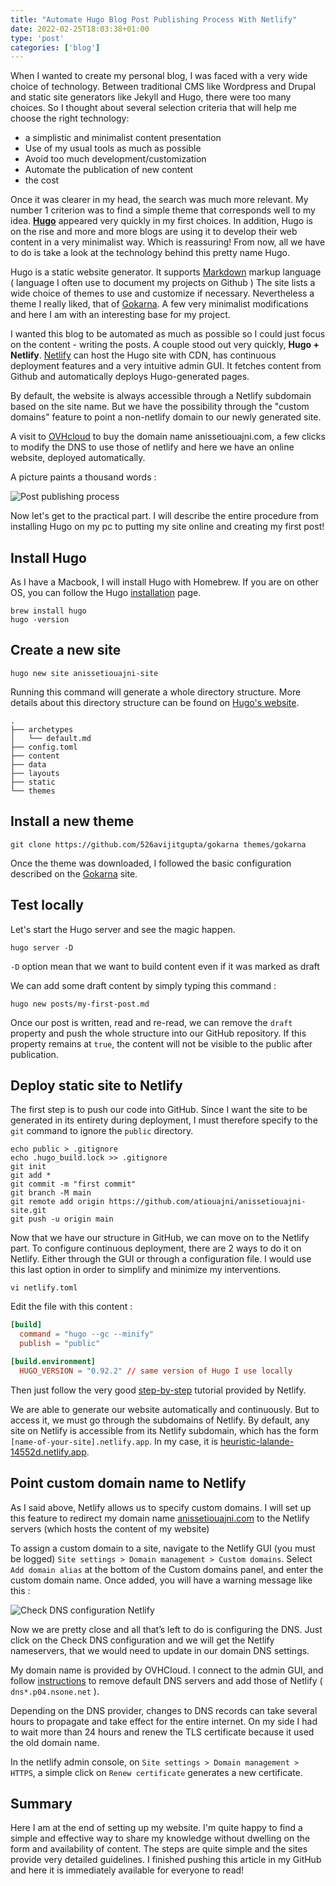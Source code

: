 ```yaml
---
title: "Automate Hugo Blog Post Publishing Process With Netlify"
date: 2022-02-25T18:03:38+01:00
type: 'post'
categories: ['blog']
---
```

When I wanted to create my personal blog, I was faced with a very wide choice of technology. Between traditional CMS like Wordpress and Drupal and static site generators like Jekyll and Hugo, there were too many choices.
So I thought about several selection criteria that will help me choose the right technology:

- a simplistic and minimalist content presentation
- Use of my usual tools as much as possible
- Avoid too much development/customization
- Automate the publication of new content
- the cost

Once it was clearer in my head, the search was much more relevant. My number 1 criterion was to find a simple theme that corresponds well to my idea. **[Hugo](https://gohugo.io)** appeared very quickly in my first choices.
In addition, Hugo is on the rise and more and more blogs are using it to develop their web content in a very minimalist way. Which is reassuring!
From now, all we have to do is take a look at the technology behind this pretty name Hugo.

Hugo is a static website generator. It supports [Markdown](https://www.markdownguide.org/) markup language ( language I often use to document my projects on Github )
The site lists a wide choice of themes to use and customize if necessary. Nevertheless a theme I really liked, that of [Gokarna](https://github.com/526avijitgupta/gokarna).
A few very minimalist modifications and here I am with an interesting base for my project.

I wanted this blog to be automated as much as possible so I could just focus on the content - writing the posts.
A couple stood out very quickly, **Hugo + Netlify**. [Netlify](https://www.netlify.com/) can host the Hugo site with CDN, has continuous deployment features and a very intuitive admin GUI. It fetches content from Github and automatically deploys Hugo-generated pages.

By default, the website is always accessible through a Netlify subdomain based on the site name. But we have the possibility through the "custom domains" feature to point a non-netlify domain to our newly generated site.

A visit to [OVHcloud](https://www.ovhcloud.com/) to buy the domain name anissetiouajni.com, a few clicks to modify the DNS to use those of netlify and here we have an online website, deployed automatically.

A picture paints a thousand words :

![Post publishing process](/img/2022-02-25/post-publishing-process.png)

Now let's get to the practical part. I will describe the entire procedure from installing Hugo on my pc to putting my site online and creating my first post!

## Install Hugo

As I have a Macbook, I will install Hugo with Homebrew. If you are on other OS, you can follow the Hugo [installation](https://gohugo.io/getting-started/installing/) page.


```shell
brew install hugo
hugo -version
```

## Create a new site

```shell
hugo new site anissetiouajni-site
```

Running this command will generate a whole directory structure. More details about this directory structure can be found on [Hugo's website](https://gohugo.io/getting-started/directory-structure/#directory-structure-explained).

```shell
.
├── archetypes
│   └── default.md
├── config.toml
├── content
├── data
├── layouts
├── static
└── themes
```

## Install a new theme

```shell
git clone https://github.com/526avijitgupta/gokarna themes/gokarna
```
Once the theme was downloaded, I followed the basic configuration described on the [Gokarna](https://gokarna-hugo.netlify.app/posts/theme-documentation-basics/) site.

## Test locally
Let's start the Hugo server and see the magic happen.

```shell
hugo server -D
```

`-D` option mean that we want to build content even if it was marked as draft

We can add some draft content by simply typing this command :

```shell
hugo new posts/my-first-post.md
```

Once our post is written, read and re-read, we can remove the `draft` property and push the whole structure into our GitHub repository. If this property remains at `true`, the content will not be visible to the public after publication.

## Deploy static site to Netlify

The first step is to push our code into GitHub. Since I want the site to be generated in its entirety during deployment, I must therefore specify to the `git` command to ignore the `public` directory.

```shell
echo public > .gitignore
echo .hugo_build.lock >> .gitignore
git init
git add *
git commit -m "first commit"
git branch -M main
git remote add origin https://github.com/atiouajni/anissetiouajni-site.git
git push -u origin main
````

Now that we have our structure in GitHub, we can move on to the Netlify part.
To configure continuous deployment, there are 2 ways to do it on Netlify. Either through the GUI or through a configuration file. I would use this last option in order to simplify and minimize my interventions.

```shell
vi netlify.toml
````

Edit the file with this content :

```toml
[build]
  command = "hugo --gc --minify"
  publish = "public"

[build.environment]
  HUGO_VERSION = "0.92.2" // same version of Hugo I use locally
```

Then just follow the very good [step-by-step](https://www.netlify.com/blog/2016/09/29/a-step-by-step-guide-deploying-on-netlify/) tutorial provided by Netlify. 

We are able to generate our website automatically and continuously. But to access it, we must go through the subdomains of Netlify. By default, any site on Netlify is accessible from its Netlify subdomain, which has the form `[name-of-your-site].netlify.app`. In my case, it is [heuristic-lalande-14552d.netlify.app](https://heuristic-lalande-14552d.netlify.app).

## Point custom domain name to Netlify

As I said above, Netlify allows us to specify custom domains. I will set up this feature to redirect my domain name [anissetiouajni.com](anissetiouajni.com) to the Netlify servers (which hosts the content of my website)

To assign a custom domain to a site, navigate to the Netlify GUI (you must be logged) `Site settings > Domain management > Custom domains`.
Select `Add domain alias` at the bottom of the Custom domains panel, and enter the custom domain name. Once added, you will have a warning message like this :

![Check DNS configuration Netlify](/img/2022-02-25/domains-https-check-dns-configuration.png)

Now we are pretty close and all that’s left to do is configuring the DNS. Just click on the Check DNS configuration and we will get the Netlify nameservers, that we would need to update in our domain DNS settings.

My domain name is provided by OVHCloud. I connect to the admin GUI, and follow [instructions](https://docs.ovh.com/gb/en/domains/web_hosting_general_information_about_dns_servers/) to remove default DNS servers and add those of Netlify ( `dns*.p04.nsone.net` ).

Depending on the DNS provider, changes to DNS records can take several hours to propagate and take effect for the entire internet. On my side I had to wait more than 24 hours and renew the TLS certificate because it used the old domain name. 

In the netlify admin console, on `Site settings > Domain management > HTTPS`, a simple click on `Renew certificate` generates a new certificate.

## Summary

Here I am at the end of setting up my website. I'm quite happy to find a simple and effective way to share my knowledge without dwelling on the form and availability of content. The steps are quite simple and the sites provide very detailed guidelines.
I finished pushing this article in my GitHub and here it is immediately available for everyone to read!












